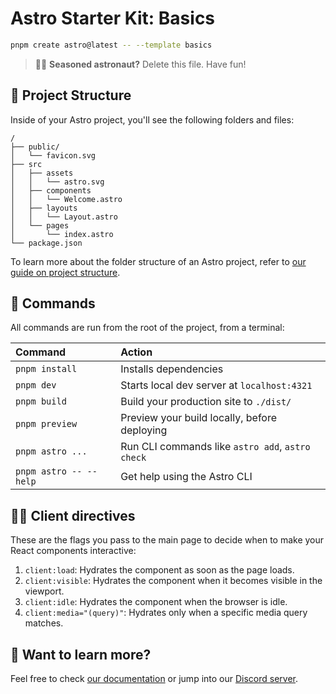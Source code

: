 # Astro Starter Kit: Basics

```sh
pnpm create astro@latest -- --template basics
```

> 🧑‍🚀 **Seasoned astronaut?** Delete this file. Have fun!

## 🚀 Project Structure

Inside of your Astro project, you'll see the following folders and files:

```text
/
├── public/
│   └── favicon.svg
├── src
│   ├── assets
│   │   └── astro.svg
│   ├── components
│   │   └── Welcome.astro
│   ├── layouts
│   │   └── Layout.astro
│   └── pages
│       └── index.astro
└── package.json
```

To learn more about the folder structure of an Astro project, refer to [our guide on project structure](https://docs.astro.build/en/basics/project-structure/).

## 🧞 Commands

All commands are run from the root of the project, from a terminal:

| Command                | Action                                           |
| :--------------------- | :----------------------------------------------- |
| `pnpm install`         | Installs dependencies                            |
| `pnpm dev`             | Starts local dev server at `localhost:4321`      |
| `pnpm build`           | Build your production site to `./dist/`          |
| `pnpm preview`         | Preview your build locally, before deploying     |
| `pnpm astro ...`       | Run CLI commands like `astro add`, `astro check` |
| `pnpm astro -- --help` | Get help using the Astro CLI                     |

## 🧑‍💻 Client directives

These are the flags you pass to the main page to decide when to make your React components interactive:

1. `client:load`: Hydrates the component as soon as the page loads.
1. `client:visible`: Hydrates the component when it becomes visible in the viewport.
1. `client:idle`: Hydrates the component when the browser is idle.
1. `client:media="(query)"`: Hydrates only when a specific media query matches.

## 👀 Want to learn more?

Feel free to check [our documentation](https://docs.astro.build) or jump into our [Discord server](https://astro.build/chat).
